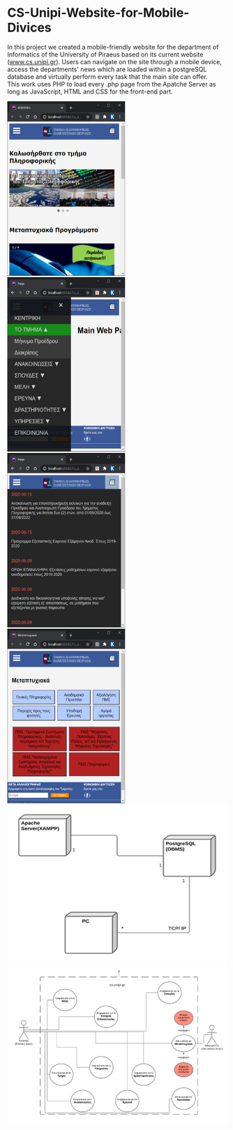 # CS-Unipi-Website-for-Mobile-Divices  
In this project we created a mobile-friendly website for the department of Informatics of the University of Piraeus based on its current website (www.cs.unipi.gr). Users can navigate on the site through a mobile device, access the departments' news which are loaded within a postgreSQL database and virtually perform every task that the main site can offer.  
This work uses PHP to load every .php page from the Apatche Server as long as JavaScript, HTML and CSS for the front-end part.  

<img src="Screenshots/Cs Unipi Website Screenshot (1).PNG" width="270" height="400" />
<img src="Screenshots/Cs Unipi Website Screenshot (2).png" width="270" height="400" />
<img src="Screenshots/Cs Unipi Website Screenshot (3).png" width="270" height="400" />
<img src="Screenshots/Cs Unipi Website Screenshot (4).png" width="270" height="400" />
<img src="Screenshots/Cs Unipi Website Screenshot (5).png" width="545" height="365" />
<img src="Screenshots/Cs Unipi Website Screenshot (6).png" width="545" height="365" />
